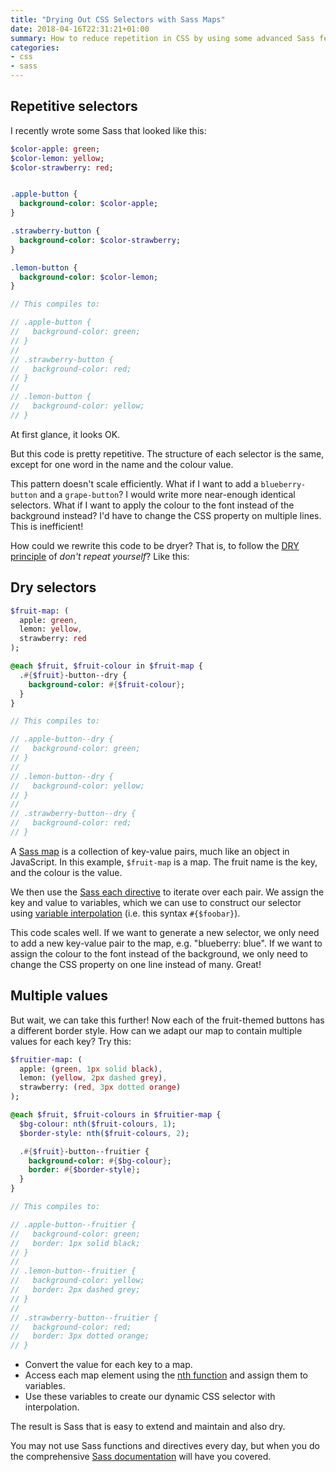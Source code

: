 ```yaml
---
title: "Drying Out CSS Selectors with Sass Maps"
date: 2018-04-16T22:31:21+01:00
summary: How to reduce repetition in CSS by using some advanced Sass features
categories:
- css
- sass
---
```


## Repetitive selectors

I recently wrote some Sass that looked like this:

```sass
$color-apple: green;
$color-lemon: yellow;
$color-strawberry: red;


.apple-button {
  background-color: $color-apple;
}

.strawberry-button {
  background-color: $color-strawberry;
}

.lemon-button {
  background-color: $color-lemon;
}

// This compiles to:

// .apple-button {
//   background-color: green;
// }
//
// .strawberry-button {
//   background-color: red;
// }
//
// .lemon-button {
//   background-color: yellow;
// }
```

At first glance, it looks OK.

But this code is pretty repetitive. The structure of each selector is the same, except for one word in the name and the colour value.

This pattern doesn't scale efficiently. What if I want to add a `blueberry-button` and a `grape-button`? I would write more near-enough identical selectors. What if I want to apply the colour to the font instead of the background instead? I'd have to change the CSS property on multiple lines. This is inefficient!

How could we rewrite this code to be dryer? That is, to follow the [DRY principle](https://en.wikipedia.org/wiki/Don%27t_repeat_yourself) of _don't repeat yourself_? Like this:

## Dry selectors

```sass
$fruit-map: (
  apple: green,
  lemon: yellow,
  strawberry: red
);

@each $fruit, $fruit-colour in $fruit-map {
  .#{$fruit}-button--dry {
    background-color: #{$fruit-colour};
  }
}

// This compiles to:

// .apple-button--dry {
//   background-color: green;
// }
//
// .lemon-button--dry {
//   background-color: yellow;
// }
//
// .strawberry-button--dry {
//   background-color: red;
// }
```

A [Sass map](http://sass-lang.com/documentation/file.SASS_REFERENCE.html#maps) is a collection of key-value pairs, much like an object in JavaScript. In this example, `$fruit-map` is a map. The fruit name is the key, and the colour is the value.

We then use the [Sass each directive](http://sass-lang.com/documentation/file.SASS_REFERENCE.html#each-directive) to iterate over each pair. We assign the key and value to variables, which we can use to construct our selector using [variable interpolation](http://sass-lang.com/documentation/file.SASS_REFERENCE.html#interpolation_) (i.e. this syntax `#{$foobar}`).

This code scales well. If we want to generate a new selector, we only need to add a new key-value pair to the map, e.g. "blueberry: blue". If we want to assign the colour to the font instead of the background, we only need to change the CSS property on one line instead of many. Great!

## Multiple values

But wait, we can take this further! Now each of the fruit-themed buttons has a different border style. How can we adapt our map to contain multiple values for each key? Try this:

```sass
$fruitier-map: (
  apple: (green, 1px solid black),
  lemon: (yellow, 2px dashed grey),
  strawberry: (red, 3px dotted orange)
);

@each $fruit, $fruit-colours in $fruitier-map {
  $bg-colour: nth($fruit-colours, 1);
  $border-style: nth($fruit-colours, 2);

  .#{$fruit}-button--fruitier {
    background-color: #{$bg-colour};
    border: #{$border-style};
  }
}

// This compiles to:

// .apple-button--fruitier {
//   background-color: green;
//   border: 1px solid black;
// }
//
// .lemon-button--fruitier {
//   background-color: yellow;
//   border: 2px dashed grey;
// }
//
// .strawberry-button--fruitier {
//   background-color: red;
//   border: 3px dotted orange;
// }
```

- Convert the value for each key to a map.
- Access each map element using the [nth function](http://sass-lang.com/documentation/Sass/Script/Functions.html#nth-instance_method) and assign them to variables.
- Use these variables to create our dynamic CSS selector with interpolation.

The result is Sass that is easy to extend and maintain and also dry.

You may not use Sass functions and directives every day, but when you do the comprehensive [Sass documentation](http://sass-lang.com/documentation/) will have you covered.
